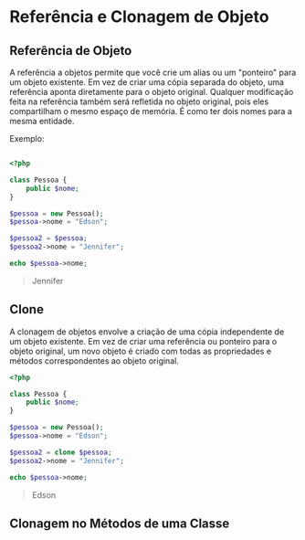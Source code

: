 # Referência e Clonagem de Objeto

## Referência de Objeto

A referência a objetos permite que você crie um alias ou um "ponteiro" para um objeto existente. Em vez de criar uma cópia separada do objeto, uma referência aponta diretamente para o objeto original. Qualquer modificação feita na referência também será refletida no objeto original, pois eles compartilham o mesmo espaço de memória. É como ter dois nomes para a mesma entidade.

Exemplo:

```php

<?php

class Pessoa {
    public $nome;
}

$pessoa = new Pessoa();
$pessoa->nome = "Edson";

$pessoa2 = $pessoa;
$pessoa2->nome = "Jennifer";

echo $pessoa->nome;
```

> Jennifer

## Clone

A clonagem de objetos envolve a criação de uma cópia independente de um objeto existente. Em vez de criar uma referência ou ponteiro para o objeto original, um novo objeto é criado com todas as propriedades e métodos correspondentes ao objeto original.


```php
<?php

class Pessoa {
    public $nome;
}

$pessoa = new Pessoa();
$pessoa->nome = "Edson";

$pessoa2 = clone $pessoa;
$pessoa2->nome = "Jennifer";

echo $pessoa->nome;
```

> Edson

## Clonagem no Métodos de uma Classe
